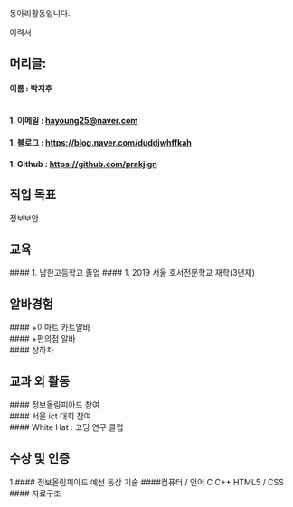 
동아리활동입니다.


이력서 

<h2> 머리글: </h2>

#### 이름 : 박지후 <br><br>
  
#### 1. 이메일 : hayoung25@naver.com <br>
#### 1. 블로그 : https://blog.naver.com/duddjwhffkah <br>
#### 1. Github : https://github.com/prakjign <br>

<h2> 직업 목표 </h2> 
정보보안
<h2> 교육 </h2> 
#### 1. 남한고등학교 졸업 
#### 1. 2019 서울 호서전문학교 재학(3년재)

<h2>알바경험</h2> 
#### +이마트 카트알바 <br>
#### +편의점 알바 <br>
#### 상하차 <br>

<h2>교과 외 활동</h2>
#### 정보올림피아드 참여 <br>
#### 서울 ict 대회 참여 <br>
#### White Hat : 코딩 연구 클럽 <br>

<h2> 수상 및 인증 </h2> 
1.#### 정보올림피아드 예선 동상 
기술
   ####컴퓨터 / 언어 C C++  HTML5 / CSS <br>
  #### 자료구조


